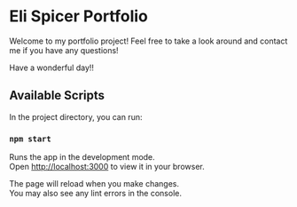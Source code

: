 # Eli Spicer Portfolio

Welcome to my portfolio project! Feel free to take a look around and contact me if you have any questions!

Have a wonderful day!!

## Available Scripts

In the project directory, you can run:

### `npm start`

Runs the app in the development mode.\
Open [http://localhost:3000](http://localhost:3000) to view it in your browser.

The page will reload when you make changes.\
You may also see any lint errors in the console.
